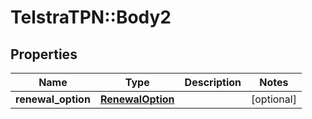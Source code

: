 # TelstraTPN::Body2

## Properties
Name | Type | Description | Notes
------------ | ------------- | ------------- | -------------
**renewal_option** | [**RenewalOption**](RenewalOption.md) |  | [optional] 


